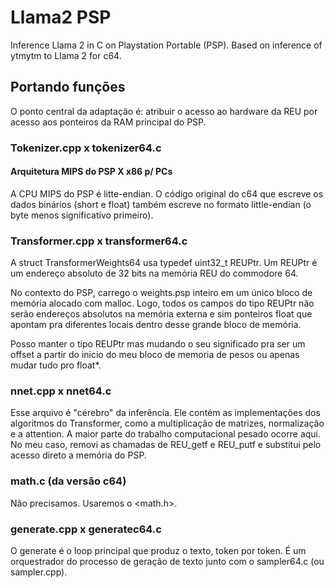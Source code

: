 # Llama2 PSP
Inference Llama 2 in C on Playstation Portable (PSP). Based on inference of ytmytm to Llama 2 for c64.

## Portando funções
O ponto central da adaptação é: atribuir o acesso ao hardware da REU por acesso aos ponteiros da RAM principal do PSP.

### Tokenizer.cpp x tokenizer64.c
#### Arquitetura MIPS do PSP X x86 p/ PCs
A CPU MIPS do PSP é litte-endian. O código original do c64
que escreve os dados binários (short e float) também escreve
no formato little-endian (o byte menos significativo primeiro).

### Transformer.cpp x transformer64.c
A struct TransformerWeights64 usa typedef uint32_t REUPtr.
Um REUPtr é um endereço absoluto de 32 bits na memória REU do
commodore 64.   

No contexto do PSP, carrego o weights.psp inteiro em um único
bloco de memória alocado com malloc. Logo, todos os campos
do tipo REUPtr não serão endereços absolutos na memória
externa e sim ponteiros float que apontam pra diferentes
locais dentro desse grande bloco de memória.

Posso manter o tipo REUPtr mas mudando o seu significado pra ser um offset a partir do inicio do meu bloco de memoria de pesos ou apenas mudar tudo pro float*.

### nnet.cpp x nnet64.c
Esse arquivo é "cérebro" da inferência. Ele contém as implementações dos algoritmos do Transformer, como a multiplicação de matrizes, normalização e a attention. A maior parte do trabalho computacional pesado ocorre aqui.
No meu caso, removi as chamadas de REU_getf e REU_putf e substitui pelo acesso
direto a memória do PSP.

### math.c (da versão c64)
Não precisamos. Usaremos o <math.h>.

### generate.cpp x generatec64.c
O generate é o loop principal que produz o texto, token por token.
É um orquestrador do processo de geração de texto junto com o sampler64.c (ou sampler.cpp).

